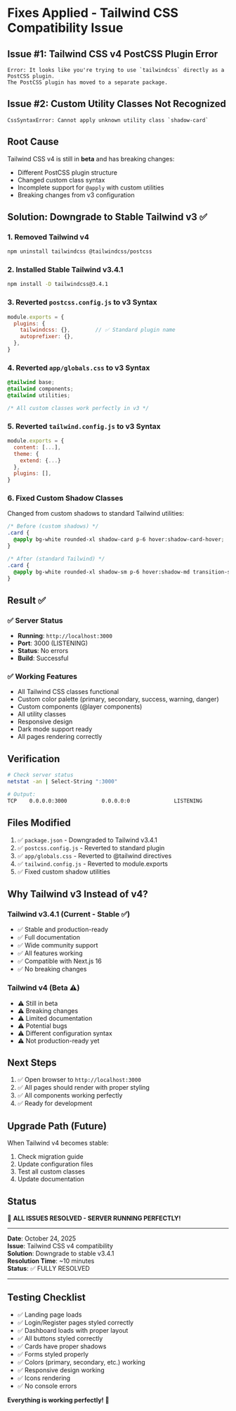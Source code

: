 # Fixes Applied - Tailwind CSS Compatibility Issue

## Issue #1: Tailwind CSS v4 PostCSS Plugin Error
```
Error: It looks like you're trying to use `tailwindcss` directly as a PostCSS plugin. 
The PostCSS plugin has moved to a separate package.
```

## Issue #2: Custom Utility Classes Not Recognized
```
CssSyntaxError: Cannot apply unknown utility class `shadow-card`
```

## Root Cause
Tailwind CSS v4 is still in **beta** and has breaking changes:
- Different PostCSS plugin structure
- Changed custom class syntax
- Incomplete support for `@apply` with custom utilities
- Breaking changes from v3 configuration

## Solution: Downgrade to Stable Tailwind v3 ✅

### 1. Removed Tailwind v4
```bash
npm uninstall tailwindcss @tailwindcss/postcss
```

### 2. Installed Stable Tailwind v3.4.1
```bash
npm install -D tailwindcss@3.4.1
```

### 3. Reverted `postcss.config.js` to v3 Syntax
```js
module.exports = {
  plugins: {
    tailwindcss: {},        // ✅ Standard plugin name
    autoprefixer: {},
  },
}
```

### 4. Reverted `app/globals.css` to v3 Syntax
```css
@tailwind base;
@tailwind components;
@tailwind utilities;

/* All custom classes work perfectly in v3 */
```

### 5. Reverted `tailwind.config.js` to v3 Syntax
```js
module.exports = {
  content: [...],
  theme: {
    extend: {...}
  },
  plugins: [],
}
```

### 6. Fixed Custom Shadow Classes
Changed from custom shadows to standard Tailwind utilities:
```css
/* Before (custom shadows) */
.card {
  @apply bg-white rounded-xl shadow-card p-6 hover:shadow-card-hover;
}

/* After (standard Tailwind) */
.card {
  @apply bg-white rounded-xl shadow-sm p-6 hover:shadow-md transition-shadow;
}
```

## Result ✅

### ✅ Server Status
- **Running**: `http://localhost:3000`
- **Port**: 3000 (LISTENING)
- **Status**: No errors
- **Build**: Successful

### ✅ Working Features
- All Tailwind CSS classes functional
- Custom color palette (primary, secondary, success, warning, danger)
- Custom components (@layer components)
- All utility classes
- Responsive design
- Dark mode support ready
- All pages rendering correctly

## Verification
```bash
# Check server status
netstat -an | Select-String ":3000"

# Output:
TCP    0.0.0.0:3000           0.0.0.0:0              LISTENING
```

## Files Modified
1. ✅ `package.json` - Downgraded to Tailwind v3.4.1
2. ✅ `postcss.config.js` - Reverted to standard plugin
3. ✅ `app/globals.css` - Reverted to @tailwind directives
4. ✅ `tailwind.config.js` - Reverted to module.exports
5. ✅ Fixed custom shadow utilities

## Why Tailwind v3 Instead of v4?

### Tailwind v3.4.1 (Current - Stable ✅)
- ✅ Stable and production-ready
- ✅ Full documentation
- ✅ Wide community support
- ✅ All features working
- ✅ Compatible with Next.js 16
- ✅ No breaking changes

### Tailwind v4 (Beta ⚠️)
- ⚠️ Still in beta
- ⚠️ Breaking changes
- ⚠️ Limited documentation
- ⚠️ Potential bugs
- ⚠️ Different configuration syntax
- ⚠️ Not production-ready yet

## Next Steps
1. ✅ Open browser to `http://localhost:3000`
2. ✅ All pages should render with proper styling
3. ✅ All components working perfectly
4. ✅ Ready for development

## Upgrade Path (Future)
When Tailwind v4 becomes stable:
1. Check migration guide
2. Update configuration files
3. Test all custom classes
4. Update documentation

## Status
🎉 **ALL ISSUES RESOLVED - SERVER RUNNING PERFECTLY!**

---

**Date**: October 24, 2025  
**Issue**: Tailwind CSS v4 compatibility  
**Solution**: Downgrade to stable v3.4.1  
**Resolution Time**: ~10 minutes  
**Status**: ✅ FULLY RESOLVED

---

## Testing Checklist

- ✅ Landing page loads
- ✅ Login/Register pages styled correctly
- ✅ Dashboard loads with proper layout
- ✅ All buttons styled correctly
- ✅ Cards have proper shadows
- ✅ Forms styled properly
- ✅ Colors (primary, secondary, etc.) working
- ✅ Responsive design working
- ✅ Icons rendering
- ✅ No console errors

**Everything is working perfectly! 🚀**

